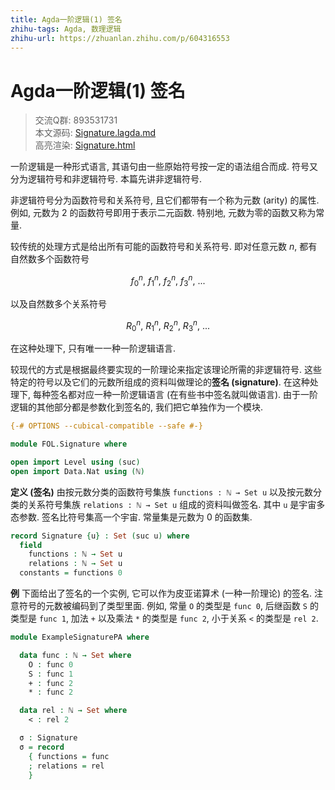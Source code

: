 ```yaml
---
title: Agda一阶逻辑(1) 签名
zhihu-tags: Agda, 数理逻辑
zhihu-url: https://zhuanlan.zhihu.com/p/604316553
---
```


# Agda一阶逻辑(1) 签名

> 交流Q群: 893531731  
> 本文源码: [Signature.lagda.md](https://github.com/choukh/agda-flypitch/blob/main/src/FOL/Signature.lagda.md)  
> 高亮渲染: [Signature.html](https://choukh.github.io/agda-flypitch/FOL.Signature.html)  

一阶逻辑是一种形式语言, 其语句由一些原始符号按一定的语法组合而成. 符号又分为逻辑符号和非逻辑符号. 本篇先讲非逻辑符号.

非逻辑符号分为函数符号和关系符号, 且它们都带有一个称为元数 (arity) 的属性. 例如, 元数为 2 的函数符号即用于表示二元函数. 特别地, 元数为零的函数又称为常量.

较传统的处理方式是给出所有可能的函数符号和关系符号. 即对任意元数 $n$, 都有自然数多个函数符号

$$f^n_0,\ f^n_1,\ f^n_2,\ f^n_3,\ ...$$

以及自然数多个关系符号

$$R^n_0,\ R^n_1,\ R^n_2,\ R^n_3,\ ...$$

在这种处理下, 只有唯一一种一阶逻辑语言.

较现代的方式是根据最终要实现的一阶理论来指定该理论所需的非逻辑符号. 这些特定的符号以及它们的元数所组成的资料叫做理论的**签名 (signature)**. 在这种处理下, 每种签名都对应一种一阶逻辑语言 (在有些书中签名就叫做语言). 由于一阶逻辑的其他部分都是参数化到签名的, 我们把它单独作为一个模块.

```agda
{-# OPTIONS --cubical-compatible --safe #-}

module FOL.Signature where

open import Level using (suc)
open import Data.Nat using (ℕ)
```

**定义 (签名)** 由按元数分类的函数符号集族 `functions : ℕ → Set u` 以及按元数分类的关系符号集族 `relations : ℕ → Set u` 组成的资料叫做签名. 其中 `u` 是宇宙多态参数. 签名比符号集高一个宇宙. 常量集是元数为 0 的函数集.

```agda
record Signature {u} : Set (suc u) where
  field
    functions : ℕ → Set u
    relations : ℕ → Set u
  constants = functions 0
```

**例** 下面给出了签名的一个实例, 它可以作为皮亚诺算术 (一种一阶理论) 的签名. 注意符号的元数被编码到了类型里面. 例如, 常量 `O` 的类型是 `func 0`, 后继函数 `S` 的类型是 `func 1`, 加法 `+` 以及乘法 `*` 的类型是 `func 2`, 小于关系 `<` 的类型是 `rel 2`.

```agda
module ExampleSignaturePA where

  data func : ℕ → Set where
    O : func 0
    S : func 1
    + : func 2
    * : func 2

  data rel : ℕ → Set where
    < : rel 2

  σ : Signature
  σ = record
    { functions = func
    ; relations = rel
    }
```
